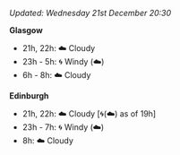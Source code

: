 *Updated: Wednesday 21st December 20:30*

**Glasgow**

* 21h, 22h: :cloud: Cloudy
* 23h - 5h: :cyclone: Windy (:cloud:)
* 6h - 8h: :cloud: Cloudy

**Edinburgh**

* 21h, 22h: :cloud: Cloudy [:cyclone:(:cloud:) as of 19h]
* 23h - 7h: :cyclone: Windy (:cloud:)
* 8h: :cloud: Cloudy
